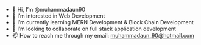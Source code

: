 - 👋 Hi, I’m @muhammadaun90
- 👀 I’m interested in Web Development
- 🌱 I’m currently learning MERN Development & Block Chain Development
- 💞️ I’m looking to collaborate on full stack application development
- 📫 How to reach me through my email: muhammadaun_90@hotmail.com

<!---
muhammadaun90/muhammadaun90 is a ✨ special ✨ repository because its `README.md` (this file) appears on your GitHub profile.
You can click the Preview link to take a look at your changes.
--->

